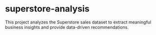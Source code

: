 # superstore-analysis
This project analyzes the Superstore sales dataset to extract meaningful business insights and provide data-driven recommendations.
